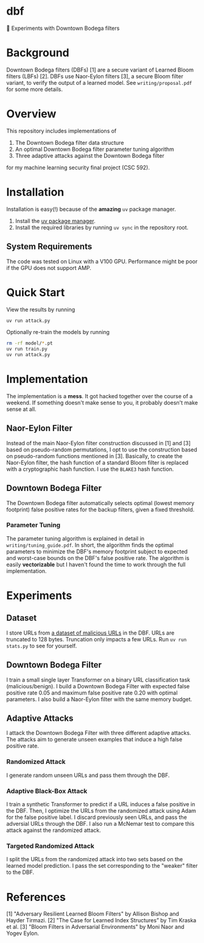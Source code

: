 # dbf
🔬 Experiments with Downtown Bodega filters

# Background

Downtown Bodega filters (DBFs) [1] are a secure variant of Learned Bloom filters (LBFs) [2]. DBFs use Naor-Eylon filters [3], a secure Bloom filter variant, to verify the output of a learned model. See `writing/proposal.pdf` for some more details.

# Overview

This repository includes implementations of
1. The Downtown Bodega filter data structure
2. An optimal Downtown Bodega filter parameter tuning algorithm
3. Three adaptive attacks against the Downtown Bodega filter

for my machine learning security final project (CSC 592).

# Installation

Installation is easy(!) because of the **amazing** `uv` package manager.

1. Install the [uv package manager](https://github.com/astral-sh/uv).
2. Install the required libraries by running `uv sync` in the repository root.

## System Requirements

The code was tested on Linux with a V100 GPU. Performance might be poor if the GPU does not support AMP.

# Quick Start

View the results by running 
```sh
uv run attack.py
```

Optionally re-train the models by running
```sh
rm -rf model/*.pt
uv run train.py
uv run attack.py
```

# Implementation

The implementation is a __mess__. It got hacked together over the course of a weekend. If something doesn't make sense to you, it probably doesn't make sense at all. 

## Naor-Eylon Filter

Instead of the main Naor-Eylon filter construction discussed in [1] and [3] based on pseudo-random permutations, I opt to use the construction based on pseudo-random functions mentioned in [3]. Basically, to create the Naor-Eylon filter, the hash function of a standard Bloom filter is replaced with a cryptographic hash function. I use the `BLAKE3` hash function.

## Downtown Bodega Filter

The Downtown Bodega filter automatically selects optimal (lowest memory footprint) false positive rates for the backup filters, given a fixed threshold.

### Parameter Tuning

The parameter tuning algorithm is explained in detail in `writing/tuning_guide.pdf`. In short, the algorithm finds the optimal parameters to minimize the DBF's memory footprint subject to expected and worst-case bounds on the DBF's false positive rate. The algorithm is easily __vectorizable__ but I haven't found the time to work through the full implementation.

# Experiments

## Dataset

I store URLs from [a dataset of malicious URLs](https://www.kaggle.com/datasets/sid321axn/malicious-urls-dataset) in the DBF. URLs are truncated to 128 bytes. Truncation only impacts a few URLs. Run `uv run stats.py` to see for yourself.

## Downtown Bodega Filter

I train a small single layer Transformer on a binary URL classification task (malicious/benign). I build a Downtown Bodega Filter with expected false positive rate 0.05 and maximum false positive rate 0.20 with optimal parameters. I also build a Naor-Eylon filter with the same memory budget.

## Adaptive Attacks

I attack the Downtown Bodega Filter with three different adaptive attacks. The attacks aim to generate unseen examples that induce a high false positive rate.

### Randomized Attack

I generate random unseen URLs and pass them through the DBF. 

### Adaptive Black-Box Attack

I train a synthetic Transformer to predict if a URL induces a false positive in the DBF. Then, I optimize the URLs from the randomized attack using Adam for the false positive label. I discard previously seen URLs, and pass the adversial URLs through the DBF. I also run a McNemar test to compare this attack against the randomized attack. 

### Targeted Randomized Attack

I split the URLs from the randomized attack into two sets based on the learned model prediction. I pass the set corresponding to the "weaker" filter to the DBF.

# References

[1] "Adversary Resilient Learned Bloom Filters" by Allison Bishop and Hayder Tirmazi.
[2] "The Case for Learned Index Structures” by Tim Kraska et al.
[3] "Bloom Filters in Adversarial Environments" by Moni Naor and Yogev Eylon.

